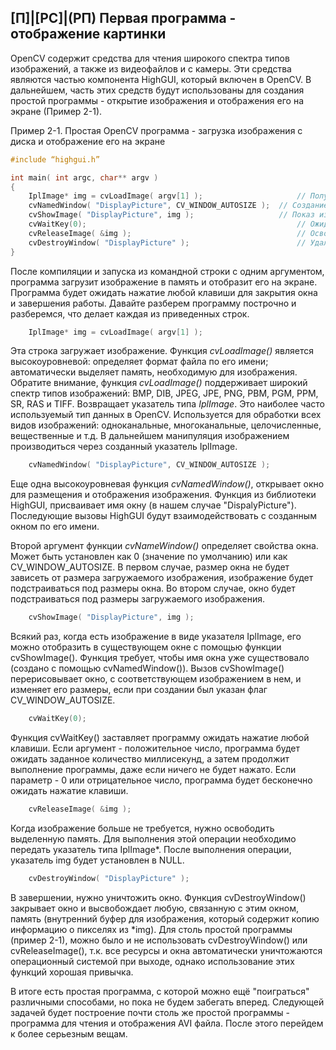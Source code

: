 ## [П]|[РС]|(РП) Первая программа - отображение картинки

OpenCV содержит средства для чтения широкого спектра типов изображений, а также из видеофайлов и с камеры. Эти средства являются частью компонента HighGUI, который включен в OpenCV. В дальнейшем, часть этих средств будут использованы для создания простой программы - открытие изображения и отображения его на экране (Пример 2-1).

Пример 2-1. Простая OpenCV программа - загрузка изображения с диска и отображение его на экране
```cpp
#include “highgui.h”

int main( int argc, char** argv ) 
{
	IplImage* img = cvLoadImage( argv[1] ); 					// Получение имени изображения
	cvNamedWindow( "DisplayPicture", CV_WINDOW_AUTOSIZE ); 	// Создание окна
	cvShowImage( "DisplayPicture", img );					// Показ изображения
	cvWaitKey(0);												// Ожидание
	cvReleaseImage( &img );										// Освобождение памяти из под изображения
	cvDestroyWindow( "DisplayPicture" );						// Удаление окна
}
```

После компиляции и запуска из командной строки с одним аргументом, программа загрузит изображение в память и отобразит его на экране. Программа будет ожидать нажатие любой клавиши для закрытия окна и завершения работы. Давайте разберем программу построчно и разберемся, что делает каждая из приведенных строк.

```cpp
	IplImage* img = cvLoadImage( argv[1] );
```
Эта строка загружает изображение. Функция *cvLoadImage()* является высокоуровневой: определяет формат файла по его имени; автоматически выделяет память, необходимую для изображения. Обратите внимание, функция *cvLoadImage()* поддерживает широкий спектр типов изображений: BMP, DIB, JPEG, JPE, PNG, PBM, PGM, PPM, SR, RAS и TIFF. Возвращает указатель типа *IplImage*. Это наиболее часто используемый тип данных в OpenCV. Используется для обработки всех видов изображений: одноканальные, многоканальные, целочисленные, вещественные и т.д. В дальнейшем манипуляция изображением производиться через созданный указатель IplImage.

```cpp
	cvNamedWindow( "DisplayPicture", CV_WINDOW_AUTOSIZE );
```

Еще одна высокоуровневая функция *cvNamedWindow()*, открывает окно для размещения и отображения изображения. Функция из библиотеки HighGUI, присваивает имя окну (в нашем случае "DispalyPicture"). Последующие вызовы HighGUI будут взаимодействовать с созданным окном по его имени.

Второй аргумент функции *cvNameWindow()* определяет свойства окна. Может быть установлен как 0 (значение по умолчанию) или как CV_WINDOW_AUTOSIZE. В первом случае, размер окна не будет зависеть от размера загружаемого изображения, изображение будет подстраиваться под размеры окна. Во втором случае, окно будет подстраиваться под размеры загружаемого изображения. 

```cpp
	cvShowImage( "DisplayPicture", img );
```

Всякий раз, когда есть изображение в виде указателя IplImage, его можно отобразить в существующем окне с помощью функции cvShowImage(). Функция требует, чтобы имя окна уже существовало (создано с помощью cvNamedWindow()). Вызов cvShowImage() перерисовывает окно, с соответствующем изображением в нем, и  изменяет его размеры, если при создании был указан флаг CV_WINDOW_AUTOSIZE. 

```cpp
	cvWaitKey(0);
```
	
Функция cvWaitKey() заставляет программу ожидать нажатие любой клавиши. Если аргумент - положительное число, программа будет ожидать заданное количество миллисекунд, а затем продолжит выполнение программы, даже если ничего не будет нажато. Если параметр - 0 или отрицательное число, программа будет бесконечно ожидать нажатие клавиши.

```cpp
	cvReleaseImage( &img );
```

Когда изображение больше не требуется, нужно освободить выделенную память. Для выполнения этой операции необходимо передать указатель типа IplImage*. После выполнения операции, указатель img будет установлен в NULL. 

```cpp
	cvDestroyWindow( "DisplayPicture" );
```

В завершении, нужно уничтожить окно. Функция cvDestroyWindow() закрывает окно и высвобождает любую, связанную с этим окном, память (внутренний буфер для изображения, который содержит копию информацию о пикселях из *img). Для столь простой программы (пример 2-1), можно было и не использовать cvDestroyWindow() или cvReleaseImage(), т.к. все ресурсы и окна автоматически уничтожаются операционный системой при выходе, однако использование этих функций хорошая привычка.

В итоге есть простая программа, с которой можно ещё "поиграться" различными способами, но пока не будем забегать вперед. Следующей задачей будет построение почти столь же простой программы - программа для чтения и отображения AVI файла. После этого перейдем к более серьезным вещам.
